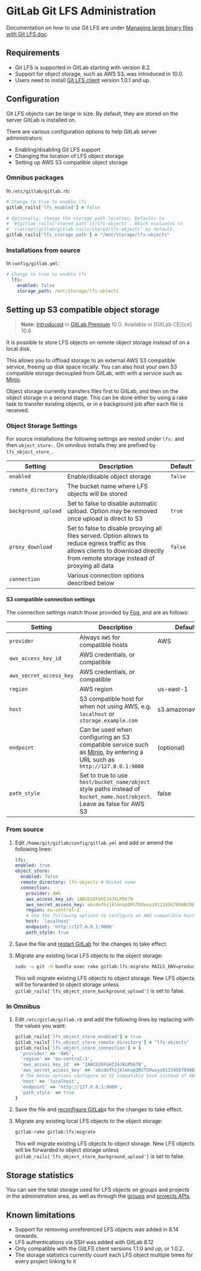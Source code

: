 # GitLab Git LFS Administration

Documentation on how to use Git LFS are under [Managing large binary files with Git LFS doc](manage_large_binaries_with_git_lfs.md).

## Requirements

* Git LFS is supported in GitLab starting with version 8.2.
* Support for object storage, such as AWS S3, was introduced in 10.0.
* Users need to install [Git LFS client](https://git-lfs.github.com) version 1.0.1 and up.

## Configuration

Git LFS objects can be large in size. By default, they are stored on the server
GitLab is installed on.

There are various configuration options to help GitLab server administrators:

* Enabling/disabling Git LFS support
* Changing the location of LFS object storage
* Setting up AWS S3 compatible object storage

### Omnibus packages

In `/etc/gitlab/gitlab.rb`:

```ruby
# Change to true to enable lfs
gitlab_rails['lfs_enabled'] = false

# Optionally, change the storage path location. Defaults to
# `#{gitlab_rails['shared_path']}/lfs-objects`. Which evaluates to
# `/var/opt/gitlab/gitlab-rails/shared/lfs-objects` by default.
gitlab_rails['lfs_storage_path'] = "/mnt/storage/lfs-objects"
```

### Installations from source

In `config/gitlab.yml`:

```yaml
# Change to true to enable lfs
  lfs:
    enabled: false
    storage_path: /mnt/storage/lfs-objects
```

## Setting up S3 compatible object storage

> **Note:** [Introduced][ee-2760] in [GitLab Premium][eep] 10.0.
> Available in [GitLab CE][ce] 10.6

It is possible to store LFS objects on remote object storage instead of on a local disk.

This allows you to offload storage to an external AWS S3 compatible service, freeing up disk space locally. You can also host your own S3 compatible storage decoupled from GitLab, with with a service such as [Minio](https://www.minio.io/).

Object storage currently transfers files first to GitLab, and then on the object storage in a second stage. This can be done either by using a rake task to transfer existing objects, or in a background job after each file is received.

### Object Storage Settings

For source installations the following settings are nested under `lfs:` and then `object_store:`. On omnibus installs they are prefixed by `lfs_object_store_`.

| Setting | Description | Default |
|---------|-------------|---------|
| `enabled` | Enable/disable object storage | `false` |
| `remote_directory` | The bucket name where LFS objects will be stored| |
| `background_upload` | Set to false to disable automatic upload. Option may be removed once upload is direct to S3 | `true` |
| `proxy_download` | Set to false to disable proxying all files served. Option allows to reduce egress traffic as this allows clients to download directly from remote storage instead of proxying all data | `false` |
| `connection` | Various connection options described below | |

#### S3 compatible connection settings

The connection settings match those provided by [Fog](https://github.com/fog), and are as follows:

| Setting | Description | Default |
|---------|-------------|---------|
| `provider` | Always `AWS` for compatible hosts | AWS |
| `aws_access_key_id` | AWS credentials, or compatible | |
| `aws_secret_access_key` | AWS credentials, or compatible | |
| `region` | AWS region | us-east-1 |
| `host` | S3 compatible host for when not using AWS, e.g. `localhost` or `storage.example.com` | s3.amazonaws.com |
| `endpoint` | Can be used when configuring an S3 compatible service such as [Minio](https://www.minio.io), by entering a URL such as `http://127.0.0.1:9000` | (optional) |
| `path_style` | Set to true to use `host/bucket_name/object` style paths instead of `bucket_name.host/object`. Leave as false for AWS S3 | false |


### From source

1. Edit `/home/git/gitlab/config/gitlab.yml` and add or amend the following
   lines:

	```yaml
	lfs:
	enabled: true
	object_store:
	  enabled: false
	  remote_directory: lfs-objects # Bucket name
	  connection:
	    provider: AWS
	    aws_access_key_id: 1ABCD2EFGHI34JKLM567N
	    aws_secret_access_key: abcdefhijklmnopQRSTUVwxyz0123456789ABCDE
	    region: eu-central-1
	    # Use the following options to configure an AWS compatible host such as Minio
	    host: 'localhost'
	    endpoint: 'http://127.0.0.1:9000'
	    path_style: true
	```

1. Save the file and [restart GitLab][] for the changes to take effect.
1. Migrate any existing local LFS objects to the object storage:

	```bash
	sudo -u git -H bundle exec rake gitlab:lfs:migrate RAILS_ENV=production
	```

	This will migrate existing LFS objects to object storage. New LFS objects
	will be forwarded to object storage unless
	`gitlab_rails['lfs_object_store_background_upload']` is set to false.

### In Omnibus

1. Edit `/etc/gitlab/gitlab.rb` and add the following lines by replacing with
   the values you want:

	```ruby
	gitlab_rails['lfs_object_store_enabled'] = true
	gitlab_rails['lfs_object_store_remote_directory'] = "lfs-objects"
	gitlab_rails['lfs_object_store_connection'] = {
	  'provider' => 'AWS',
	  'region' => 'eu-central-1',
	  'aws_access_key_id' => '1ABCD2EFGHI34JKLM567N',
	  'aws_secret_access_key' => 'abcdefhijklmnopQRSTUVwxyz0123456789ABCDE',
	  # The below options configure an S3 compatible host instead of AWS
	  'host' => 'localhost',
	  'endpoint' => 'http://127.0.0.1:9000',
	  'path_style' => true
	}
	```

1. Save the file and [reconfigure GitLab]s for the changes to take effect.
1. Migrate any existing local LFS objects to the object storage:

      ```bash
      gitlab-rake gitlab:lfs:migrate
      ```

      This will migrate existing LFS objects to object storage. New LFS objects
      will be forwarded to object storage unless
      `gitlab_rails['lfs_object_store_background_upload']` is set to false.

## Storage statistics

You can see the total storage used for LFS objects on groups and projects
in the administration area, as well as through the [groups](../../api/groups.md)
and [projects APIs](../../api/projects.md).

## Known limitations

* Support for removing unreferenced LFS objects was added in 8.14 onwards.
* LFS authentications via SSH was added with GitLab 8.12
* Only compatible with the GitLFS client versions 1.1.0 and up, or 1.0.2.
* The storage statistics currently count each LFS object multiple times for
  every project linking to it

[reconfigure gitlab]: ../../administration/restart_gitlab.md#omnibus-gitlab-reconfigure "How to reconfigure Omnibus GitLab"
[restart gitlab]: ../../administration/restart_gitlab.md#installations-from-source "How to restart GitLab"
[eep]: https://about.gitlab.com/products/ "GitLab Premium"
[ee-2760]: https://gitlab.com/gitlab-org/gitlab-ee/merge_requests/2760
